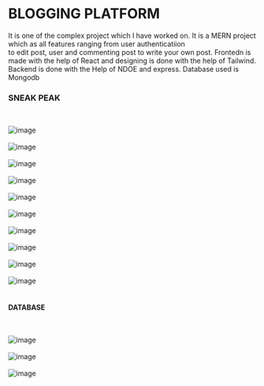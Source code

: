 # BLOGGING PLATFORM 

It is one of the complex project which I have worked on. It is a MERN project which as all features ranging from user authenticatiion<br>
to edit post, user and commenting post to write your own post.
Frontedn is made with the help of React and designing is done with the help of Tailwind.
Backend is done with the Help of NDOE and express.
Database used is Mongodb

<h3>SNEAK PEAK</h3>
<br>

![image](https://github.com/user-attachments/assets/623dd721-98c5-411c-bb42-482a8d44f3b2)
<br>
<br>
![image](https://github.com/user-attachments/assets/3fd3bc62-6ea1-46bb-8c41-8d50d82c82f9)
<br>
<br>
![image](https://github.com/user-attachments/assets/2d7dd757-9ee2-4e66-ba9a-01cc6d9b2164)
<br>
<br>
![image](https://github.com/user-attachments/assets/aac5074f-21a6-469d-9f8f-8ddba5238b23)
<br>
<br>
![image](https://github.com/user-attachments/assets/d541ac14-d14c-49fc-8e87-33f6ee08a1f7)
<br>
<br>
![image](https://github.com/user-attachments/assets/1f251d31-4ed9-449f-bfb6-f9183e98f8a3)
<br>
<br>
![image](https://github.com/user-attachments/assets/167683b6-2ecb-420c-b259-c8dff68bf4be)
<br>
<br>
![image](https://github.com/user-attachments/assets/b881095e-3bc3-45b0-962e-d479e217c3df)
<br>
<br>![image](https://github.com/user-attachments/assets/95178f9c-0cf1-4ad6-96f5-2fd5c415e55c)
<br>
<br>![image](https://github.com/user-attachments/assets/3abb4522-1500-4f2e-ab6e-c15def8c392a)
<br>
<br>
<H4>DATABASE</H4>
 <br>
 
 ![image](https://github.com/user-attachments/assets/f5ca89fc-b35d-4def-9e03-297651f7aa65)
 <br>
 <br>
 ![image](https://github.com/user-attachments/assets/bc2e58a5-db94-4b13-ae42-22edad8cc2ec)
<br>
<br>
![image](https://github.com/user-attachments/assets/6b793258-09b6-431e-b47a-bbbae406de8c)

